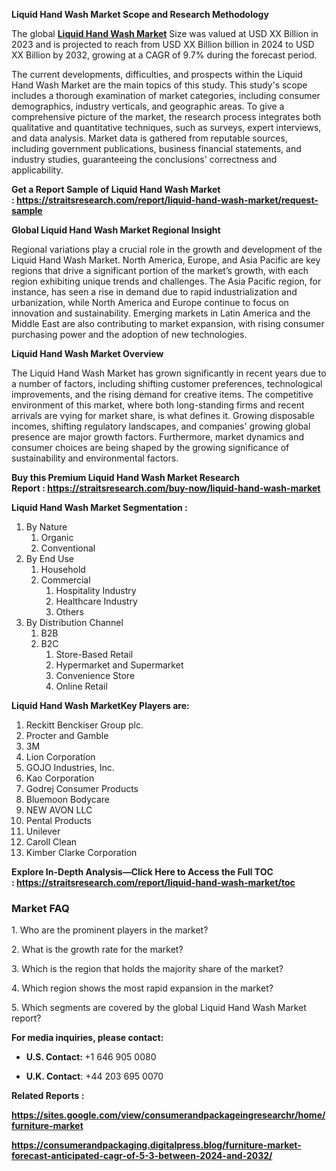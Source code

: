 <p><strong>Liquid Hand Wash Market Scope and Research Methodology</strong></p>
<p>The global&nbsp;<strong><a href="https://straitsresearch.com/report/liquid-hand-wash-market">Liquid Hand Wash Market</a></strong> Size was valued at&nbsp;USD XX Billion in 2023&nbsp;and is projected to reach from&nbsp;USD XX Billion&nbsp;billion in 2024&nbsp;to&nbsp;USD XX Billion by 2032, growing at a&nbsp;CAGR of 9.7%&nbsp;during the forecast period.</p>
<p>The current developments, difficulties, and prospects within the Liquid Hand Wash Market are the main topics of this study. This study's scope includes a thorough examination of market categories, including consumer demographics, industry verticals, and geographic areas. To give a comprehensive picture of the market, the research process integrates both qualitative and quantitative techniques, such as surveys, expert interviews, and data analysis. Market data is gathered from reputable sources, including government publications, business financial statements, and industry studies, guaranteeing the conclusions' correctness and applicability.</p>
<p><strong>Get a Report Sample of&nbsp;Liquid Hand Wash Market :&nbsp;<a href="https://straitsresearch.com/report/liquid-hand-wash-market/request-sample">https://straitsresearch.com/report/liquid-hand-wash-market/request-sample</a>&nbsp;</strong></p>
<p><strong>Global Liquid Hand Wash Market Regional Insight</strong></p>
<p>Regional variations play a crucial role in the growth and development of the Liquid Hand Wash Market. North America, Europe, and Asia Pacific are key regions that drive a significant portion of the market&rsquo;s growth, with each region exhibiting unique trends and challenges. The Asia Pacific region, for instance, has seen a rise in demand due to rapid industrialization and urbanization, while North America and Europe continue to focus on innovation and sustainability. Emerging markets in Latin America and the Middle East are also contributing to market expansion, with rising consumer purchasing power and the adoption of new technologies.</p>
<p><strong>Liquid Hand Wash Market&nbsp;Overview</strong></p>
<p>The Liquid Hand Wash Market has grown significantly in recent years due to a number of factors, including shifting customer preferences, technological improvements, and the rising demand for creative items. The competitive environment of this market, where both long-standing firms and recent arrivals are vying for market share, is what defines it. Growing disposable incomes, shifting regulatory landscapes, and companies' growing global presence are major growth factors. Furthermore, market dynamics and consumer choices are being shaped by the growing significance of sustainability and environmental factors.</p>
<p><strong>Buy this Premium&nbsp;Liquid Hand Wash Market Research Report&nbsp;:&nbsp;<a href="https://straitsresearch.com/buy-now/liquid-hand-wash-market"><u>https://straitsresearch.com/buy-now/liquid-hand-wash-market</u></a></strong></p>
<p><strong>Liquid Hand Wash Market&nbsp;Segmentation :&nbsp;</strong></p>
<ol>
<li>By Nature
<ol>
<li>Organic</li>
<li>Conventional</li>
</ol>
</li>
<li>By End Use
<ol>
<li>Household</li>
<li>Commercial
<ol>
<li>Hospitality Industry</li>
<li>Healthcare Industry</li>
<li>Others</li>
</ol>
</li>
</ol>
</li>
<li>By Distribution Channel
<ol>
<li>B2B</li>
<li>B2C
<ol>
<li>Store-Based Retail</li>
<li>Hypermarket and Supermarket</li>
<li>Convenience Store</li>
<li>Online Retail</li>
</ol>
</li>
</ol>
</li>
</ol>
<p><strong>Liquid Hand Wash MarketKey Players are:</strong></p>
<ol>
<li>Reckitt Benckiser Group plc.</li>
<li>Procter and Gamble</li>
<li>3M</li>
<li>Lion Corporation</li>
<li>GOJO Industries, Inc.</li>
<li>Kao Corporation</li>
<li>Godrej Consumer Products</li>
<li>Bluemoon Bodycare</li>
<li>NEW AVON LLC</li>
<li>Pental Products</li>
<li>Unilever</li>
<li>Caroll Clean</li>
<li>Kimber Clarke Corporation</li>
</ol>
<p><strong>Explore In-Depth Analysis&mdash;Click Here to Access the Full TOC :&nbsp;<a href="https://straitsresearch.com/report/liquid-hand-wash-market/toc">https://straitsresearch.com/report/liquid-hand-wash-market/toc</a>&nbsp;</strong></p>
<h3>Market FAQ</h3>
<p>1. Who are the prominent players in the market?</p>
<p>2. What is the growth rate for the market?</p>
<p>3. Which is the region that holds the majority share of the market?</p>
<p>4. Which region shows the most rapid expansion in the market?</p>
<p>5. Which segments are covered by the global&nbsp;Liquid Hand Wash Market report?</p>
<p><strong>For media inquiries, please contact:</strong></p>
<ul>
<li><strong>U.S. Contact:&nbsp;</strong>+1 646 905 0080</li>
</ul>
<ul>
<li><strong>U.K. Contact</strong>: +44 203 695 0070</li>
</ul>
<p><strong>Related Reports :&nbsp;</strong></p>
<p><strong><a href="https://sites.google.com/view/consumerandpackageingresearchr/home/furniture-market">https://sites.google.com/view/consumerandpackageingresearchr/home/furniture-market</a></strong></p>
<p><strong><a href="https://consumerandpackaging.digitalpress.blog/furniture-market-forecast-anticipated-cagr-of-5-3-between-2024-and-2032/">https://consumerandpackaging.digitalpress.blog/furniture-market-forecast-anticipated-cagr-of-5-3-between-2024-and-2032/</a><br /></strong></p>
